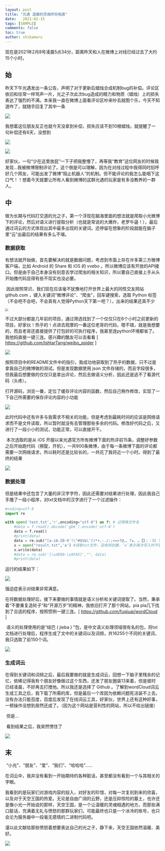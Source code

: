 ```yaml
---
layout: post
title: "光遇 温暖的灵魂终将相遇"
date:   2021-02-15
tags: [SAMPLE]
comments: false
toc: true
author: shikamaru
---
```


​	现在是2021年2月8号凌晨5点34分，距离昨天和人在微博上对线已经过去了大约15个小时。

## 始

​	昨天下午光遇发出一条公告，声明了对于更新后蜡烛合成机制bug的补偿。评论区依旧和往常一样骂声一片，光之子次此次bug造成的精力和物质（蜡烛）上的损失表达了强烈的不满。本来我一直在微博上面看评论区吵来吵去就图个乐，今天不知道咋了，就随手回复了其中一条

![](../images/2021-02-15-SKY/Snipaste_2021-02-08_05-42-32.png)

我想着这位朋友反正也就今天没拿到补偿，损失应该不到10根蜡烛，就提醒了一句补偿还有6天，没想到

![](../images/2021-02-15-SKY/Snipaste_2021-02-08_05-43-00.png)

![](../images/2021-02-15-SKY/Snipaste_2021-02-08_05-43-18.png)

好家伙，一句“少在这里放屁”一下子把我整懵了，再等我“教育”这位网友的时候我发现...我被微博限制评论了。这个倒是可以理解，因为在对线过程中我得同时招呼好几个网友，可能出发了微博“阻止机器人”的机制。但不能评论的我怎么能咽下这口气！！想着今天就要让所有人看到微博的这群光遇的玩家是有多没教养的一群人。

## 中

​	做为长期与代码打交道的光之子，第一个浮现在脑海里面的想法就是爬取小光微博下的评论，然后对语义进行提取分析（也就是常说的大爆炸，老罗牛逼！），最后通过词云的方式体现出其中最多出现的关键词。还停留在想象的阶段就能在脑子里“云”出最后的结果有多么不堪。

### 数据获取

​	有想法就开始做，首先要解决的就是数据问题，考虑到市面上存在许多第三方微博客户端，比如 Android 的 Share 和 iOS 的 vvebo 。所以微博应该有开放的API接口。但是由于自己本身没有刻意去学过爬虫的相关知识，所以要自己直接上手从头开始撸代码显得有些不现实也没必要。

​	因此按照常识，我们现在应该毫不犹豫地打开世界上最大的同性交友网站 github.com ，键入关键词“微博评论”、“爬虫”，回车键搜索，选取 Python 标签（不会吧不会吧，不会真有人觉得Python天下第一吧？），出来的结果还真不少

<img src="../images/2021-02-15-SKY/Snipaste_2021-02-08_06-01-46.png" style="zoom:60%;" />

不过大部分都是几年前的项目，通过筛选找到了一个仅仅只在6个小时之前更新的项目，好家伙！热乎的！点进去观摩的一番这位老哥的代码，嗯不错，就是我想要的，而且老哥还直接提供了打包好的可执行程序，我甚至连python环境都省了。我他妈直接一键三连。感兴趣的酷友可以去看看 [ https://github.com/IshtarTang/weibo_spider ]

![](../images/2021-02-15-SKY/Snipaste_2021-02-08_06-05-35.png)

按照项目中的README文件中的指引，我成功地获取到了热乎的数据，只不过是拿我自己的微博做的测试。但是发现数据使用 json 文件存储的，而且字段很多，但我最后想要做的仅仅只是拿出评论，然后去做语义分析，因此还是逃不了看源代码（头疼）。

​	打开源码，浏览一番，定位了缓存评论内容的函数，然后自己稍作修改，实现了一下自己所需要的保存评论内容的小功能

![](../images/2021-02-15-SKY/Snipaste_2021-02-08_06-12-02.png)

此时代码中还有许多与我需求不相关的功能，但是考虑到最耗时间的应该是网络请求而不是文件读取，所以暂时就没有去管理那些多余的代码。修改好代码之后，又进行了一段小小的测试，功能正常，可以直接开干。

​	本次选取的是从 iOS 开服以来光遇官方所有微博下面的热评前15条，调整好参数之后开始跑代码（擦腚，开机），一共900条微博，由于每一条微博下面的评论都需要一次网络请求，所以耗时还是比较长的，一共花了我将近一个小时。得到了最终的结果

![](../images/2021-02-15-SKY/Snipaste_2021-02-08_06-18-53.png)

### 数据处理

​	但是结果中还包含了大量的非汉字字符，因此还需要对结果进行处理，因此我自己手撸了一段小程序，对txt文档中的汉字进行了一个过滤操作：

```python
#coding=utf-8
import re

with open('test.txt','r',encoding="utf-8") as f: # 记得换文件名
    #data = f.read().decode('gbk').encode('utf-8')
    data = f.read()
    #print(data)
    data = re.sub("[a-zA-Z0-9'!\"#$%&\'()*+,-./:;<=>?@，。?★、…【】；：《》？“”‘'！[\\]^_`{|}~\s]+", "", data)
    x = open("result.txt",'a') #读取txt文件，没有则创建，‘a’表示再次写入时不覆盖之前的内容
    x.write(data)
    #data = re.sub('[\u4E00-\u9FA5]',"", data)
    #print(data)
```

运行的结果如下：

![](../images/2021-02-15-SKY/Snipaste_2021-02-08_06-22-22.png)

强迫症表示对结果非常满意。

​	在将数据处理好后，接下来要做的事情就是语义分析和关键词提取了。当然，秉承着“不要重复造轮子”和“开源万岁”的精神，我依旧打开了那个网站，pia pia几下找到了合适的程序，按照惯例一键三连。[ https://github.com/fuqiuai/wordCloud ]

​	语义的处理使用的是“结巴 ( jieba ) ”包，是中文语义处理领域很有名的包，将txt文档进行处理后，程序生成了文中的关键词以及词频，共16255个不同的关键词，我只选取了前150个词。

![](../images/2021-02-15-SKY/Snipaste_2021-02-08_06-28-30.png)

### 生成词云

​	在得到关键词和词频之后，最后我要做的就是生成词云，回想一下脑子里残余的记忆，依稀记得我有个朋友好像做过这个东西，还发了朋友圈装13来着，但是彼时已经凌晨，不好再去打搅他。所以我还是选择了 Github 。了解到wordCloud词云生成工具之后，我下载了所需的库，但是最后一个库因为依赖问题死活装不上去。没有办法只能百度，百度后发现了在线词云工具，好家伙，世界上还有这种好事，一顿操作没想到居然还成了。（因为这个网站是营利性的网站，所以不给出链接）

​	但是...

​	看到结果之后，我突然愣住了

![](../images/2021-02-15-SKY/wordCloud.png)

## 末

​	“小光”、“朋友”、“爱”、“我们”、“哈哈哈”......

​	在词云中，我并没有看到一开始期待的各种脏话，甚至都没有看到一个与其相关的字眼。

​	我看到的是玩家们对游戏内容的投入，对好友的珍惜，对每一次复刻到来的欣喜，以及对于天空王国的热爱。无论是自由广阔的云野，还是压抑惊险的墓土，也许还是像小光一开始说的那样，天空王国，是一个让温暖的灵魂相遇的地方。而那些满口脏话，充满着无礼与愤怒的那群玩家们，可能最终也只是一个冰冷的账号，也只会沦为服务器中一段毫无感情的二进制代码吧。

​	谨以此文献给那些愤怒着想要表达自己的光之子，静下来，天空王国依然温暖、美好。

![](../images/2021-02-15-SKY/IMG_0075.JPG)

